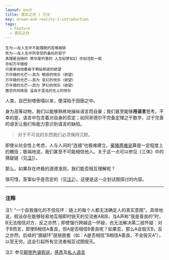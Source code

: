 ```yaml
---
layout: post
title: 真实之月 | 引文
key: dream-and-reality-1-introduction
tags:
  - Feature
  - 真实之月
---
```

```
生为——在人生中不能摆脱的苦难枷锁
死为——在人生中所享受的最后的安宁
真理是丑陋的 荣华是朽落的 人生如梦如幻 亦如泡影一般
亦如万华镜般
只是单纯地委身于稍纵即逝的欲望
万华镜的光芒——其为 魅惑的悦乐（欲望）
万华镜的光芒——其为 变幻的悦乐（欲望）
万华镜的光芒——其为 梦幻的悦乐（欲望）
邀您共同体验 溢自于混沌的无上的快乐
```

<!--more-->

人类，自巴别塔倒塌以来，便深陷于囹圄之中。

身为高等动物，我们以能够熟练地操纵语言而自豪；我们甚至能够**用语言**思考。不幸的是，语言中包含着对自身的否定；如同哥德尔不完备定理之于数学，过于完善的语言让我们有能力意识到语言的缺陷。

> 对于不可说的东西我们必须保持沉默。 

即使从社会性上考虑，人与人间的“连接”也极难建立。[豪猪两难说](https://en.wikipedia.org/wiki/Hedgehog%27s_dilemma)算是一定程度上的概括；极端地说，我们甚至不可能相信他人。关于这一点可以参见《三体》中的猜疑链（见[注1](#1)）。

那么，如果存在终极的道德准则，我们能否相互理解呢？

很可惜，答案似乎是否定的（见[注2](#2)）。这便是这一企划试图探讨的内容。

---

### 注释

<span id="1">注1: “一个自我强化的不信任环：链上的每个人都无法确定人的真实意图”。具体地说，假设存在能够轻易地互相即时毁灭的交流者A和B，当A声称“我是善良的”时，B无法相信对方，反之亦然；即使强行跨越这一怀疑，也无法解决第二层怀疑：对于B而言，即使B相信A善良，但A是否相信B善良呢？如果否，那么A会毁灭B，反之亦然。后续的“猜疑环”层层嵌套（如：A是否相信“B相信A善良，不会毁灭A”），以至无穷。这会引起所有交流者相互试图毁灭。</span>

<span id="2">注2: 参见[颠倒色谱假说](https://en.wikipedia.org/wiki/Inverted_spectrum)，[感质](https://en.wikipedia.org/wiki/Qualia)及[私人语言](https://en.wikipedia.org/wiki/Private_language_argument)</span>
